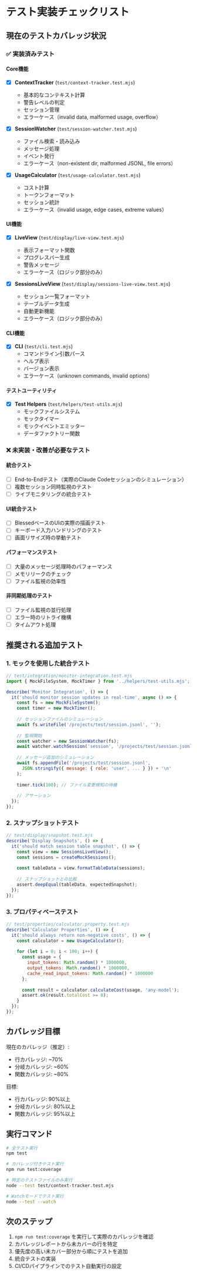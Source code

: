 # テスト実装チェックリスト

## 現在のテストカバレッジ状況

### ✅ 実装済みテスト

#### Core機能
- [x] **ContextTracker** (`test/context-tracker.test.mjs`)
  - 基本的なコンテキスト計算
  - 警告レベルの判定
  - セッション管理
  - エラーケース（invalid data, malformed usage, overflow）

- [x] **SessionWatcher** (`test/session-watcher.test.mjs`)
  - ファイル検索・読み込み
  - メッセージ処理
  - イベント発行
  - エラーケース（non-existent dir, malformed JSONL, file errors）

- [x] **UsageCalculator** (`test/usage-calculator.test.mjs`)
  - コスト計算
  - トークンフォーマット
  - セッション統計
  - エラーケース（invalid usage, edge cases, extreme values）

#### UI機能
- [x] **LiveView** (`test/display/live-view.test.mjs`)
  - 表示フォーマット関数
  - プログレスバー生成
  - 警告メッセージ
  - エラーケース（ロジック部分のみ）

- [x] **SessionsLiveView** (`test/display/sessions-live-view.test.mjs`)
  - セッション一覧フォーマット
  - テーブルデータ生成
  - 自動更新機能
  - エラーケース（ロジック部分のみ）

#### CLI機能
- [x] **CLI** (`test/cli.test.mjs`)
  - コマンドライン引数パース
  - ヘルプ表示
  - バージョン表示
  - エラーケース（unknown commands, invalid options）

#### テストユーティリティ
- [x] **Test Helpers** (`test/helpers/test-utils.mjs`)
  - モックファイルシステム
  - モックタイマー
  - モックイベントエミッター
  - データファクトリー関数

### ❌ 未実装・改善が必要なテスト

#### 統合テスト
- [ ] End-to-Endテスト（実際のClaude Codeセッションのシミュレーション）
- [ ] 複数セッション同時監視のテスト
- [ ] ライブモニタリングの統合テスト

#### UI統合テスト
- [ ] BlessedベースのUIの実際の描画テスト
- [ ] キーボード入力ハンドリングのテスト
- [ ] 画面リサイズ時の挙動テスト

#### パフォーマンステスト
- [ ] 大量のメッセージ処理時のパフォーマンス
- [ ] メモリリークのチェック
- [ ] ファイル監視の効率性

#### 非同期処理のテスト
- [ ] ファイル監視の並行処理
- [ ] エラー時のリトライ機構
- [ ] タイムアウト処理

## 推奨される追加テスト

### 1. モックを使用した統合テスト
```javascript
// test/integration/monitor-integration.test.mjs
import { MockFileSystem, MockTimer } from '../helpers/test-utils.mjs';

describe('Monitor Integration', () => {
  it('should monitor session updates in real-time', async () => {
    const fs = new MockFileSystem();
    const timer = new MockTimer();
    
    // セッションファイルのシミュレーション
    await fs.writeFile('/projects/test/session.jsonl', '');
    
    // 監視開始
    const watcher = new SessionWatcher(fs);
    await watcher.watchSession('session', '/projects/test/session.jsonl');
    
    // メッセージ追加のシミュレーション
    await fs.appendFile('/projects/test/session.jsonl', 
      JSON.stringify({ message: { role: 'user', ... } }) + '\n'
    );
    
    timer.tick(100); // ファイル変更検知の待機
    
    // アサーション
  });
});
```

### 2. スナップショットテスト
```javascript
// test/display/snapshot.test.mjs
describe('Display Snapshots', () => {
  it('should match session table snapshot', () => {
    const view = new SessionsLiveView();
    const sessions = createMockSessions();
    
    const tableData = view.formatTableData(sessions);
    
    // スナップショットとの比較
    assert.deepEqual(tableData, expectedSnapshot);
  });
});
```

### 3. プロパティベーステスト
```javascript
// test/properties/calculator.property.test.mjs
describe('Calculator Properties', () => {
  it('should always return non-negative costs', () => {
    const calculator = new UsageCalculator();
    
    for (let i = 0; i < 100; i++) {
      const usage = {
        input_tokens: Math.random() * 1000000,
        output_tokens: Math.random() * 1000000,
        cache_read_input_tokens: Math.random() * 1000000
      };
      
      const result = calculator.calculateCost(usage, 'any-model');
      assert.ok(result.totalCost >= 0);
    }
  });
});
```

## カバレッジ目標

現在のカバレッジ（推定）:
- 行カバレッジ: ~70%
- 分岐カバレッジ: ~60%
- 関数カバレッジ: ~80%

目標:
- 行カバレッジ: 90%以上
- 分岐カバレッジ: 80%以上
- 関数カバレッジ: 95%以上

## 実行コマンド

```bash
# 全テスト実行
npm test

# カバレッジ付きテスト実行
npm run test:coverage

# 特定のテストファイルのみ実行
node --test test/context-tracker.test.mjs

# Watchモードでテスト実行
node --test --watch
```

## 次のステップ

1. `npm run test:coverage` を実行して実際のカバレッジを確認
2. カバレッジレポートから未カバーの行を特定
3. 優先度の高い未カバー部分から順にテストを追加
4. 統合テストの実装
5. CI/CDパイプラインでのテスト自動実行の設定